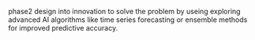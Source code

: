 phase2 design into innovation to solve the problem by useing exploring advanced AI algorithms like time series forecasting or ensemble methods for improved predictive accuracy.
